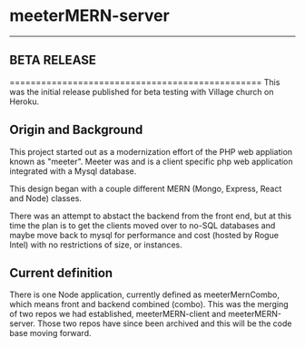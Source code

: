# meeterMERN-server
***
## BETA RELEASE
================================================
This was the initial release published for beta testing with Village church on Heroku.

## Origin and Background
This project started out as a modernization effort of the PHP web appliation known as "meeter".  Meeter was and is a client specific php web application integrated with a Mysql database.  

This design began with a couple different MERN (Mongo, Express, React and Node) classes.

There was an attempt to abstact the backend from the front end, but at this time the plan is to get the clients moved over to no-SQL databases and maybe move back to mysql for performance and cost (hosted by Rogue Intel) with no restrictions of size, or instances.

## Current definition
There is one Node application, currently defined as meeterMernCombo, which means front and backend combined (combo).  This was the merging of two repos we had established, meeterMERN-client and meeterMERN-server.  Those two repos have since been archived and this will be the code base moving forward.
